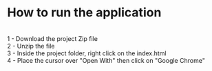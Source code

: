 # How to run the application
<br />
1 - Download the project Zip file
<br />
2 - Unzip the file
<br />
3 - Inside the project folder, right click on the index.html
<br />
4 - Place the cursor over "Open With" then click on "Google Chrome"
